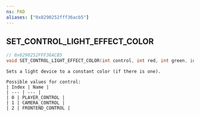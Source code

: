 ```yaml
---
ns: PAD
aliases: ["0x8290252fff36acb5"]
---
```

## SET_CONTROL_LIGHT_EFFECT_COLOR

```c
// 0x8290252FFF36ACB5
void SET_CONTROL_LIGHT_EFFECT_COLOR(int control, int red, int green, int blue);
```

```
Sets a light device to a constant color (if there is one).

Possible values for control:
| Index | Name |
| --- | --- |
| 0 | PLAYER_CONTROL |
| 1 | CAMERA_CONTROL |
| 2 | FRONTEND_CONTROL |
```
